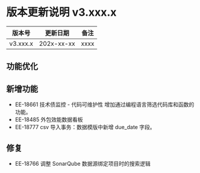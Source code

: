# 版本更新说明 v3.xxx.x

| 版本号<br/>   | 更新日期<br/>   | 备注<br/> |
| ------------- | --------------- | --------- |
| v3.xxx.x<br/> | 202x-xx-xx<br/> | xxxx<br/> |

## 功能优化

## 新增功能

- EE-18661 技术债监控 - 代码可维护性 增加通过编程语言筛选代码库和函数的功能。
- EE-18485  外包效能数据看板
- EE-18777  csv 导入事务：数据模版中新增 due_date 字段。

## 修复

- EE-18766  调整 SonarQube 数据源绑定项目时的搜索逻辑

